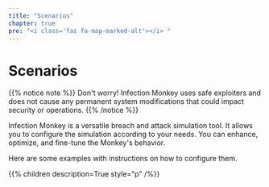 ```yaml
---
title: "Scenarios"
chapter: true
pre: "<i class='fas fa-map-marked-alt'></i> "
---
```


# Scenarios

{{% notice note %}}
Don't worry! Infection Monkey uses safe exploiters and does not cause any permanent system modifications that could impact security or operations.
{{% /notice %}}

Infection Monkey is a versatile breach and attack simulation tool. It allows
you to configure the simulation according to your needs.
You can enhance, optimize, and fine-tune the Monkey's behavior.

Here are some examples with instructions on how to configure them.

{{% children description=True style="p" /%}}
